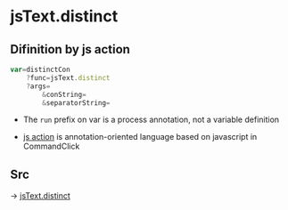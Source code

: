 # jsText.distinct

## Difinition by js action

```js.js
var=distinctCon
	?func=jsText.distinct
	?args=
		&conString=
		&separatorString=
```

- The `run` prefix on var is a process annotation, not a variable definition

- [js action](#) is annotation-oriented language based on javascript in CommandClick

## Src

-> [jsText.distinct](https://github.com/puutaro/CommandClick/blob/master/app/src/main/java/com/puutaro/commandclick/fragment_lib/terminal_fragment/js_interface/text/JsText.kt#L74)


